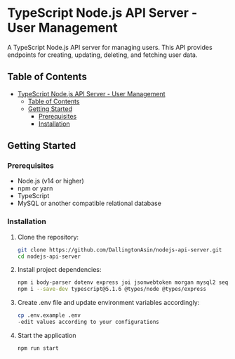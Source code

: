 # TypeScript Node.js API Server - User Management

A TypeScript Node.js API server for managing users. This API provides endpoints for creating, updating, deleting, and fetching user data.

## Table of Contents

- [TypeScript Node.js API Server - User Management](#typescript-nodejs-api-server---user-management)
  - [Table of Contents](#table-of-contents)
  - [Getting Started](#getting-started)
    - [Prerequisites](#prerequisites)
    - [Installation](#installation)

## Getting Started

### Prerequisites

- Node.js (v14 or higher)
- npm or yarn
- TypeScript
- MySQL or another compatible relational database

### Installation

1. Clone the repository:
   ```sh
   git clone https://github.com/DallingtonAsin/nodejs-api-server.git
   cd nodejs-api-server

2. Install project dependencies:
   ```sh
   npm i body-parser dotenv express joi jsonwebtoken morgan mysql2 sequelize bcrypt
   npm i --save-dev typescript@5.1.6 @types/node @types/express

3. Create .env file and update environment variables accordingly:
   ```sh
   cp .env.example .env
   -edit values according to your configurations

4. Start the application
   ```sh
   npm run start
   
